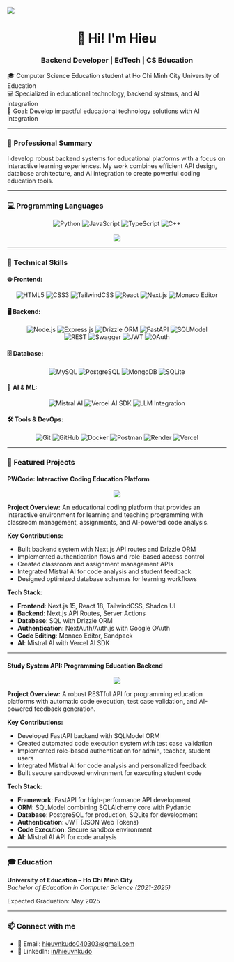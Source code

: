 ![](https://komarev.com/ghpvc/?username=hieuvnkudo&color=green)

<div align="center">
  <h1 align="center">👋 Hi! I'm Hieu</h1>
  <h3>Backend Developer | EdTech | CS Education</h3>
</div>

🎓 Computer Science Education student at Ho Chi Minh City University of Education
<br/>
💻 Specialized in educational technology, backend systems, and AI integration
<br/>
🚀 Goal: Develop impactful educational technology solutions with AI integration

---

### 💼 Professional Summary

I develop robust backend systems for educational platforms with a focus on interactive learning experiences. My work combines efficient API design, database architecture, and AI integration to create powerful coding education tools.

---

### 💻 Programming Languages

<div align="center">
<img src="https://img.shields.io/badge/Python-3776AB?style=flat&logo=python&logoColor=white" alt="Python" />
<img src="https://img.shields.io/badge/JavaScript-F7DF1E?style=flat&logo=javascript&logoColor=black" alt="JavaScript" />
<img src="https://img.shields.io/badge/TypeScript-3178C6?style=flat&logo=typescript&logoColor=white" alt="TypeScript" />
<img src="https://img.shields.io/badge/C++-00599C?style=flat&logo=c%2B%2B&logoColor=white" alt="C++" />
</div>
<br/>
<div align="center">
<img src="https://github-readme-stats.vercel.app/api/top-langs/?username=hieuvnkudo&layout=compact"/>
</div>

---

### 🧠 Technical Skills

#### 🌐 Frontend:
<div align="center">
<img src="https://img.shields.io/badge/HTML5-E34F26?style=flat&logo=html5&logoColor=white" alt="HTML5" />
<img src="https://img.shields.io/badge/CSS3-1572B6?style=flat&logo=css3&logoColor=white" alt="CSS3" />
<img src="https://img.shields.io/badge/Tailwind_CSS-06B6D4?style=flat&logo=tailwind-css&logoColor=white" alt="TailwindCSS" />
<img src="https://img.shields.io/badge/React-20232A?style=flat&logo=react&logoColor=61DAFB" alt="React" />
<img src="https://img.shields.io/badge/Next.js-000000?style=flat&logo=next.js&logoColor=white" alt="Next.js" />
<img src="https://img.shields.io/badge/Monaco_Editor-0078D7?style=flat&logoColor=white" alt="Monaco Editor" />
</div>

#### 🖥 Backend:
<div align="center">
<img src="https://img.shields.io/badge/Node.js-339933?style=flat&logo=nodedotjs&logoColor=white" alt="Node.js" />
<img src="https://img.shields.io/badge/Express.js-000000?style=flat&logo=express&logoColor=white" alt="Express.js" />
<img src="https://img.shields.io/badge/Drizzle%20ORM-000000?style=flat&logoColor=white" alt="Drizzle ORM" />
<img src="https://img.shields.io/badge/FastAPI-009688?style=flat&logo=fastapi&logoColor=white" alt="FastAPI" />
<img src="https://img.shields.io/badge/SQLModel-10B981?style=flat&logoColor=white" alt="SQLModel" />
</div>

<div align="center">
<img src="https://img.shields.io/badge/REST_API-02569B?style=flat&logoColor=white" alt="REST" />
<img src="https://img.shields.io/badge/Swagger-85EA2D?style=flat&logo=swagger&logoColor=black" alt="Swagger" />
<img src="https://img.shields.io/badge/JWT-000000?style=flat&logo=json-web-tokens&logoColor=white" alt="JWT" />
<img src="https://img.shields.io/badge/OAuth-4285F4?style=flat&logo=google&logoColor=white" alt="OAuth" />
</div>

#### 🗄 Database:
<div align="center">
<img src="https://img.shields.io/badge/MySQL-4479A1?style=flat&logo=mysql&logoColor=white" alt="MySQL" />
<img src="https://img.shields.io/badge/PostgreSQL-336791?style=flat&logo=postgresql&logoColor=white" alt="PostgreSQL" />
<img src="https://img.shields.io/badge/MongoDB-47A248?style=flat&logo=mongodb&logoColor=white" alt="MongoDB" />
<img src="https://img.shields.io/badge/SQLite-003B57?style=flat&logo=sqlite&logoColor=white" alt="SQLite" />
</div>

#### 🤖 AI & ML:
<div align="center">
<img src="https://img.shields.io/badge/Mistral_AI-FF6F3C?style=flat&logoColor=white" alt="Mistral AI" />
<img src="https://img.shields.io/badge/Vercel_AI_SDK-000000?style=flat&logo=vercel&logoColor=white" alt="Vercel AI SDK" />
<img src="https://img.shields.io/badge/LLM_Integration-8A2BE2?style=flat&logoColor=white" alt="LLM Integration" />
</div>

#### 🛠 Tools & DevOps:
<div align="center">
  <img src="https://img.shields.io/badge/Git-F05032?style=flat&logo=git&logoColor=white" alt="Git" />
  <img src="https://img.shields.io/badge/GitHub-181717?style=flat&logo=github&logoColor=white" alt="GitHub" />
  <img src="https://img.shields.io/badge/Docker-2496ED?style=flat&logo=docker&logoColor=white" alt="Docker" />
  <img src="https://img.shields.io/badge/Postman-FF6C37?style=flat&logo=postman&logoColor=white" alt="Postman" />
  <img src="https://img.shields.io/badge/Render-46E3B7?style=flat&logo=render&logoColor=white" alt="Render" />
  <img src="https://img.shields.io/badge/Vercel-000000?style=flat&logo=vercel&logoColor=white" alt="Vercel" />
</div>

---

### 📌 Featured Projects

#### PWCode: Interactive Coding Education Platform

<div align="center">
  <a href="https://github.com/hieuvnkudo/pwcode">
    <img src="https://github-readme-stats.vercel.app/api/pin/?username=hieuvnkudo&repo=pwcode" />
  </a>
</div>

**Project Overview:**
An educational coding platform that provides an interactive environment for learning and teaching programming with classroom management, assignments, and AI-powered code analysis.

**Key Contributions:**
- Built backend system with Next.js API routes and Drizzle ORM
- Implemented authentication flows and role-based access control
- Created classroom and assignment management APIs
- Integrated Mistral AI for code analysis and student feedback
- Designed optimized database schemas for learning workflows

**Tech Stack**:
- **Frontend**: Next.js 15, React 18, TailwindCSS, Shadcn UI
- **Backend**: Next.js API Routes, Server Actions
- **Database**: SQL with Drizzle ORM
- **Authentication**: NextAuth/Auth.js with Google OAuth
- **Code Editing**: Monaco Editor, Sandpack
- **AI**: Mistral AI with Vercel AI SDK

---

#### Study System API: Programming Education Backend

<div align="center">
  <a href="https://github.com/hieuvnkudo/ss-api">
    <img src="https://github-readme-stats.vercel.app/api/pin/?username=hieuvnkudo&repo=ss-api" />
  </a>
</div>

**Project Overview:**
A robust RESTful API for programming education platforms with automatic code execution, test case validation, and AI-powered feedback generation.

**Key Contributions:**
- Developed FastAPI backend with SQLModel ORM
- Created automated code execution system with test case validation
- Implemented role-based authentication for admin, teacher, student users
- Integrated Mistral AI for code analysis and personalized feedback
- Built secure sandboxed environment for executing student code

**Tech Stack**:
- **Framework**: FastAPI for high-performance API development
- **ORM**: SQLModel combining SQLAlchemy core with Pydantic
- **Database**: PostgreSQL for production, SQLite for development
- **Authentication**: JWT (JSON Web Tokens)
- **Code Execution**: Secure sandbox environment
- **AI**: Mistral AI API for code analysis

---

### 🎓 Education

**University of Education – Ho Chi Minh City**  
*Bachelor of Education in Computer Science (2021-2025)*

Expected Graduation: May 2025

---

### 📫 Connect with me
- 📧 Email: [hieuvnkudo040303@gmail.com](mailto:hieuvnkudo040303@gmail.com)  
- 💼 LinkedIn: [in/hieuvnkudo](https://linkedin.com/in/hieuvnkudo)

